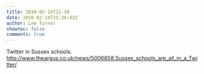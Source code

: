 ```yaml
---
title: 2010-02-14T21-34
date: 2010-02-14T21:34:43Z
author: Lee Turner
showtoc: false
comments: true
---
```


Twitter in Sussex schools.  http://www.theargus.co.uk/news/5006858.Sussex_schools_are_all_in_a_Twitter/

